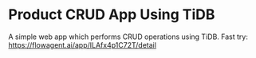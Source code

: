 # Product CRUD App Using TiDB
A simple web app which performs CRUD operations using TiDB.
Fast try: https://flowagent.ai/app/ILAfx4p1C72T/detail
